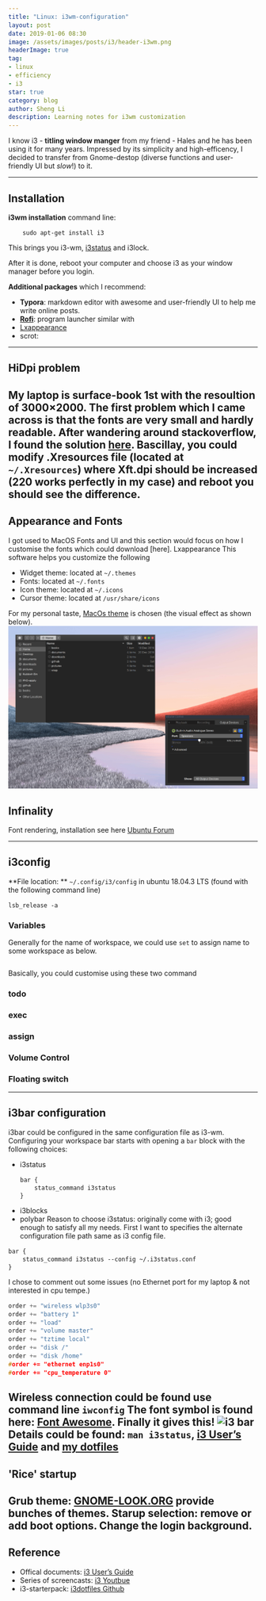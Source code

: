 ```yaml
---
title: "Linux: i3wm-configuration"
layout: post
date: 2019-01-06 08:30
image: /assets/images/posts/i3/header-i3wm.png
headerImage: true
tag:
- linux
- efficiency
- i3
star: true
category: blog
author: Sheng Li
description: Learning notes for i3wm customization
---
```


I know i3 - **titling window manger** from my friend - Hales and he has been using it for many years.  Impressed by its simplicity and high-efficency, I decided to transfer from Gnome-destop (diverse functions and user-friendly UI but *slow*!) to  it.

---
## Installation
**i3wm installation** command line:<br>
```console
	sudo apt-get install i3
```

This brings you i3-wm, [i3status](#i3status) and i3lock.

After it is done, reboot your computer and choose i3 as your window manager before you login.

**Additional packages** which I recommend:

- **Typora**: markdown editor with awesome and user-friendly  UI to help me write online posts.
- [**Rofi**](#Rofi): program launcher similar with
- [Lxappearance](#Lxappearance)
-  scrot: 

---
## HiDpi problem
My laptop is surface-book 1st with the resoultion of 3000$\times$2000. The first problem which I came across is that the fonts are very small and hardly readable. After wandering around stackoverflow, I found the solution [here](https://unix.stackexchange.com/questions/267885/how-do-i-scale-i3-window-manager-for-my-hidpi-display). Bascillay, you could modify .Xresources file (located at `~/.Xresources`) where Xft.dpi should be increased (220 works perfectly in my case) and reboot you should see the difference. 
---
## Appearance and Fonts

I got used to  MacOS Fonts and UI and this section would focus on how I customise the fonts which could download [here]. 
<a name = "Lxappearance"></a>Lxappearance
This software helps you customize the following

* Widget theme: located at `~/.themes`
* Fonts: located at `~/.fonts` 
* Icon theme: located at `~/.icons`
* Cursor theme: located at `/usr/share/icons`

For my personal taste, [MacOs theme](https://www.gnome-look.org/p/1275087/) is chosen (the visual effect as shown below).
![MacOS style](../assets/images/posts/i3/lxappearance.png)

## Infinality

Font rendering, installation see here [Ubuntu Forum](https://ubuntuforums.org/showthread.php?t=2385152)

---

## <a name = "i3status"></a>i3config

**File location: ** ```~/.config/i3/config``` in ubuntu 18.04.3 LTS (found with the following command line) <br>
```console
lsb_release -a
```
### Variables
Generally for the name of workspace, we could use ```set``` to assign name to some workspace as below.
```console

```

Basically, you could customise using these two command 
### todo
### exec 
### assign
### Volume Control
### Floating switch
---
## i3bar configuration 
i3bar could be configured in the same configuration file as i3-wm. Configuring your workspace bar starts with opening a `bar` block with the following choices:  
* i3status
  ```console
  bar {
      status_command i3status
  }
  ```
* i3blocks
* polybar
Reason to choose i3status: originally come with i3; good enough to satisfy all my needs.
First I want to specifies the alternate configuration file path same as i3 config file.
```console
bar {
    status_command i3status --config ~/.i3status.conf
}
```
I chose to comment out some issues (no Ethernet port for my laptop & not interested in cpu tempe.)
```c
order += "wireless wlp3s0"
order += "battery 1"
order += "load"
order += "volume master"
order += "tztime local"
order += "disk /"
order += "disk /home"
#order += "ethernet enp1s0"
#order += "cpu_temperature 0"
```
Wireless connection could be found use command line ```iwconfig```
The font symbol is found here: [Font Awesome](https://fontawesome.com/v4.7.0/cheatsheet/). Finally it gives this!
![i3 bar](/home/sheng/github/indigo/assets/images/posts/i3/i3status.png)
Details could be found: ```man i3status```, [i3 User’s Guide](https://i3wm.org/docs/userguide.html) and [my dotfiles](https://github.com/EeToSe/i3dotfiles)
---
## 'Rice' startup
**Grub theme**:  [GNOME-LOOK.ORG](https://www.gnome-look.org/browse/cat/109/order/latest/) provide bunches of themes.
**Starup selection**: remove or add boot options.
**Change the login background**. 
---
## Reference
* Offical documents: [i3 User’s Guide](https://i3wm.org/docs/userguide.html)
* Series of screencasts: [i3 Youtbue](https://www.youtube.com/playlist?list=PL5ze0DjYv5DbCv9vNEzFmP6sU7ZmkGzcf)
* i3-starterpack: [i3dotfiles Github](https://github.com/addy-dclxvi/i3-starterpack) 